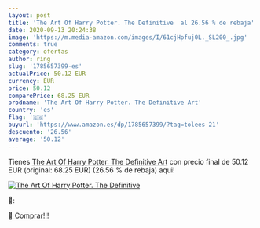 ```yaml
---
layout: post
title: 'The Art Of Harry Potter. The Definitive  al 26.56 % de rebaja'
date: 2020-09-13 20:24:38
image: 'https://m.media-amazon.com/images/I/61cjHpfuj0L._SL200_.jpg'
comments: true
category: ofertas
author: ring
slug: '1785657399-es'
actualPrice: 50.12 EUR
currency: EUR
price: 50.12
comparePrice: 68.25 EUR
prodname: 'The Art Of Harry Potter. The Definitive Art'
country: 'es'
flag: '🇪🇸'
buyurl: 'https://www.amazon.es/dp/1785657399/?tag=tolees-21'
descuento: '26.56'
average: '50.12'
---
```


Tienes [The Art Of Harry Potter. The Definitive Art](https://www.amazon.es/dp/1785657399/?tag=tolees-21) con precio final de  50.12 EUR (original: 68.25 EUR) (26.56 %  de rebaja) aqui!

[![The Art Of Harry Potter. The Definitive ](https://m.media-amazon.com/images/I/61cjHpfuj0L._SL200_.jpg)](https://www.amazon.es/dp/1785657399/?tag=tolees-21)

🔎:


[🛒 Comprar!!!](https://www.amazon.es/dp/1785657399/?tag=tolees-21)
